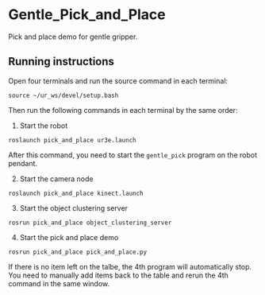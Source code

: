 # Gentle_Pick_and_Place
Pick and place demo for gentle gripper.

## Running instructions
Open four terminals and run the source command in each terminal:
```
source ~/ur_ws/devel/setup.bash
```
Then run the following commands in each terminal by the same order:
1. Start the robot
```
roslaunch pick_and_place ur3e.launch
```
After this command, you need to start the `gentle_pick` program on the robot pendant.

2. Start the camera node
```
roslaunch pick_and_place kinect.launch
```
3. Start the object clustering server
```
rosrun pick_and_place object_clustering_server
```
4. Start the pick and place demo
```
rosrun pick_and_place pick_and_place.py
```
If there is no item left on the talbe, the 4th program will automatically stop.   
You need to manually add items back to the table and rerun the 4th command in the same window.
